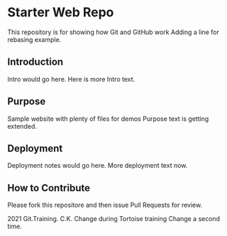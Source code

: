 # Starter Web Repo

This repository is for showing how Git and GitHub work
Adding a line for rebasing example.

## Introduction

Intro would go here.
Here is more Intro text.

## Purpose

Sample website with plenty of files for demos
Purpose text is getting extended.

## Deployment

Deployment notes would go here.
More deployment text now.

## How to Contribute

Please fork this repositore and then issue Pull Requests for review.

2021 Git.Training. C.K. 
Change during Tortoise training
Change a second time.



